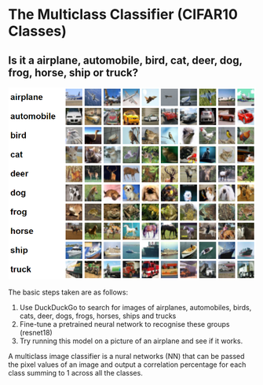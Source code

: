 # The Multiclass Classifier (CIFAR10 Classes)

## Is it a airplane, automobile, bird, cat, deer, dog, frog, horse, ship or truck?
![Image of CIFAR10 dataset](../images/cifar10.png)

The basic steps taken are as follows:
1. Use DuckDuckGo to search for images of airplanes, automobiles, birds, cats, deer, dogs, frogs, horses, ships and trucks
1. Fine-tune a pretrained neural network to recognise these groups (resnet18)
1. Try running this model on a picture of an airplane and see if it works.

A multiclass image classifier is a nural networks (NN) that can be passed the pixel values of an image and output a correlation percentage for each class summing to 1 across all the classes.

